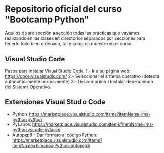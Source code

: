 # Repositorio oficial del curso "Bootcamp Python"

Aquí os dejaré sección a sección todas las prácticas que vayamos realizando en las clases en directorios separados por secciones para tenerlo todo bien ordenado, tal y como os muestro en el curso.

## Visual Studio Code 
Pasos para instalar Visual Studio Code. 
1.- Ir a su página web: https://code.visualstudio.com/ 
2.- Seleccionar el sistema operativo (detecta automáticamente normalmente) 3.- Descomprimir / Instalar dependiendo del Sistema Operativo.

## Extensiones Visual Studio Code

* Python: https://marketplace.visualstudio.com/items?itemName=ms-python.python
* PyLance: https://marketplace.visualstudio.com/items?itemName=ms-python.vscode-pylance
* Autopep8 - Dar formato al código Python: https://marketplace.visualstudio.com/items?itemName=himanoa.Python-autopep8